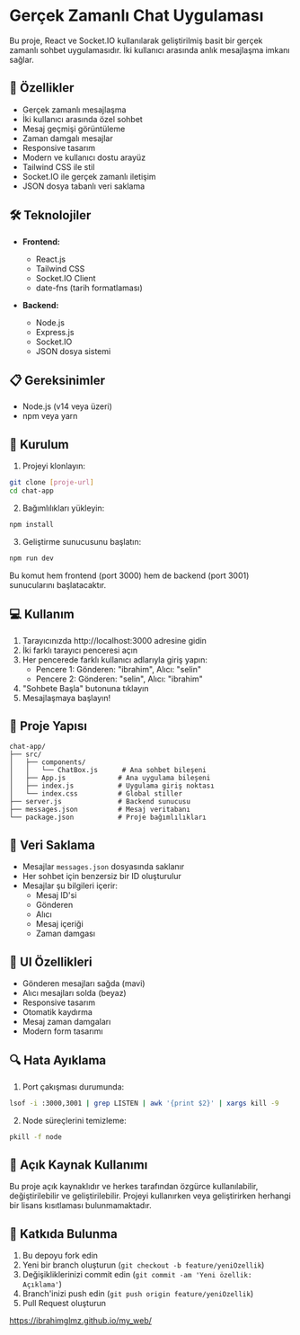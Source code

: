 # Gerçek Zamanlı Chat Uygulaması

Bu proje, React ve Socket.IO kullanılarak geliştirilmiş basit bir gerçek zamanlı sohbet uygulamasıdır. İki kullanıcı arasında anlık mesajlaşma imkanı sağlar.

## 🚀 Özellikler

- Gerçek zamanlı mesajlaşma
- İki kullanıcı arasında özel sohbet
- Mesaj geçmişi görüntüleme
- Zaman damgalı mesajlar
- Responsive tasarım
- Modern ve kullanıcı dostu arayüz
- Tailwind CSS ile stil
- Socket.IO ile gerçek zamanlı iletişim
- JSON dosya tabanlı veri saklama

## 🛠️ Teknolojiler

- **Frontend:**
  - React.js
  - Tailwind CSS
  - Socket.IO Client
  - date-fns (tarih formatlaması)

- **Backend:**
  - Node.js
  - Express.js
  - Socket.IO
  - JSON dosya sistemi

## 📋 Gereksinimler

- Node.js (v14 veya üzeri)
- npm veya yarn

## 🔧 Kurulum

1. Projeyi klonlayın:
```bash
git clone [proje-url]
cd chat-app
```

2. Bağımlılıkları yükleyin:
```bash
npm install
```

3. Geliştirme sunucusunu başlatın:
```bash
npm run dev
```

Bu komut hem frontend (port 3000) hem de backend (port 3001) sunucularını başlatacaktır.

## 💻 Kullanım

1. Tarayıcınızda http://localhost:3000 adresine gidin
2. İki farklı tarayıcı penceresi açın
3. Her pencerede farklı kullanıcı adlarıyla giriş yapın:
   - Pencere 1: Gönderen: "ibrahim", Alıcı: "selin"
   - Pencere 2: Gönderen: "selin", Alıcı: "ibrahim"
4. "Sohbete Başla" butonuna tıklayın
5. Mesajlaşmaya başlayın!

## 📁 Proje Yapısı

```
chat-app/
├── src/
│   ├── components/
│   │   └── ChatBox.js      # Ana sohbet bileşeni
│   ├── App.js             # Ana uygulama bileşeni
│   ├── index.js           # Uygulama giriş noktası
│   └── index.css          # Global stiller
├── server.js              # Backend sunucusu
├── messages.json          # Mesaj veritabanı
└── package.json           # Proje bağımlılıkları
```

## 🔄 Veri Saklama

- Mesajlar `messages.json` dosyasında saklanır
- Her sohbet için benzersiz bir ID oluşturulur
- Mesajlar şu bilgileri içerir:
  - Mesaj ID'si
  - Gönderen
  - Alıcı
  - Mesaj içeriği
  - Zaman damgası

## 🎨 UI Özellikleri

- Gönderen mesajları sağda (mavi)
- Alıcı mesajları solda (beyaz)
- Responsive tasarım
- Otomatik kaydırma
- Mesaj zaman damgaları
- Modern form tasarımı

## 🔍 Hata Ayıklama

1. Port çakışması durumunda:
```bash
lsof -i :3000,3001 | grep LISTEN | awk '{print $2}' | xargs kill -9
```

2. Node süreçlerini temizleme:
```bash
pkill -f node
```

## 📝 Açık Kaynak Kullanımı

Bu proje açık kaynaklıdır ve herkes tarafından özgürce kullanılabilir, değiştirilebilir ve geliştirilebilir. Projeyi kullanırken veya geliştirirken herhangi bir lisans kısıtlaması bulunmamaktadır.

## 👥 Katkıda Bulunma

1. Bu depoyu fork edin
2. Yeni bir branch oluşturun (`git checkout -b feature/yeniOzellik`)
3. Değişikliklerinizi commit edin (`git commit -am 'Yeni özellik: Açıklama'`)
4. Branch'inizi push edin (`git push origin feature/yeniOzellik`)
5. Pull Request oluşturun


https://ibrahimglmz.github.io/my_web/
